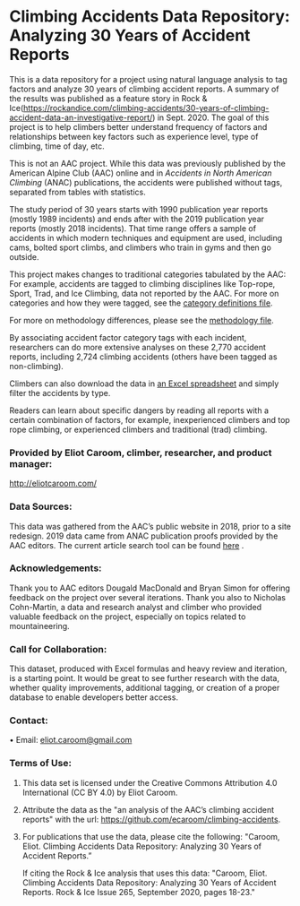# Climbing Accidents Data Repository: Analyzing 30 Years of Accident Reports

This is a data repository for a project using natural language analysis to tag factors and analyze 30 years of climbing accident reports. 
A summary of the results was published as a feature story in Rock & Ice(https://rockandice.com/climbing-accidents/30-years-of-climbing-accident-data-an-investigative-report/) in Sept. 2020. The goal of this project is to help climbers better understand frequency of factors and relationships between key factors such as experience level, type of climbing, time of day, etc.

This is not an AAC project. While this data was previously published by the American Alpine Club (AAC) online and in _Accidents in North American Climbing_ (ANAC) publications, the accidents were published without tags, separated from tables with statistics. 

The study period of 30 years starts with 1990 publication year reports (mostly 1989 incidents) and ends after with the 2019 publication year reports (mostly 2018 incidents). That time range offers a sample of accidents in which modern techniques and equipment are used, including cams, bolted sport climbs, and climbers who train in gyms and then go outside.

This project makes changes to traditional categories tabulated by the AAC: For example, accidents are tagged to climbing disciplines like Top-rope, Sport, Trad, and Ice Climbing, data not reported by the AAC. For more on categories and how they were tagged, see the [category definitions file](https://github.com/ecaroom/climbing-accidents/blob/master/_github-Category-Definitions%2BNotes.xlsx). 

For more on methodology differences, please see the [methodology file](https://github.com/ecaroom/climbing-accidents/blob/master/_github-uncut-methodology.docx).

By associating accident factor category tags with each incident, researchers can do more extensive analyses on these 2,770 accident reports, including 2,724 climbing accidents (others have been tagged as non-climbing).

Climbers can also download the data in [an Excel spreadsheet](https://github.com/ecaroom/climbing-accidents/blob/master/_github-AAC_accidents_tagged_data.xlsx) and simply filter the accidents by type.

Readers can learn about specific dangers by reading all reports with a certain combination of factors, for example, inexperienced climbers and top rope climbing, or experienced climbers and traditional (trad) climbing.

### Provided by Eliot Caroom, climber, researcher, and product manager: 
http://eliotcaroom.com/

### Data Sources: 
This data was gathered from the AAC’s public website in 2018, prior to a site redesign. 2019 data came from ANAC publication proofs provided by the AAC editors. The current article search tool can be found [here](http://publications.americanalpineclub.org/)
. 

### Acknowledgements: 
Thank you to AAC editors Dougald MacDonald and Bryan Simon for offering feedback on the project over several iterations. Thank you also to Nicholas Cohn-Martin, a data and research analyst and climber who provided valuable feedback on the project, especially on topics related to mountaineering.

### Call for Collaboration:
This dataset, produced with Excel formulas and heavy review and iteration, is a starting point.  It would be great to see further research with the data, whether quality improvements, additional tagging, or creation of a proper database to enable developers better access.

### Contact:

•	Email: eliot.caroom@gmail.com

### Terms of Use:
1.	This data set is licensed under the Creative Commons Attribution 4.0 International (CC BY 4.0) by Eliot Caroom.
2.	Attribute the data as the "an analysis of the AAC’s climbing accident reports" with the url: https://github.com/ecaroom/climbing-accidents.
3.	For publications that use the data, please cite the following: "Caroom, Eliot. Climbing Accidents Data Repository: Analyzing 30 Years of Accident Reports.”

    If citing the Rock & Ice analysis that uses this data:  "Caroom, Eliot. Climbing Accidents Data Repository: Analyzing 30 Years of Accident Reports. Rock & Ice Issue 265, September 2020, pages 18-23."
